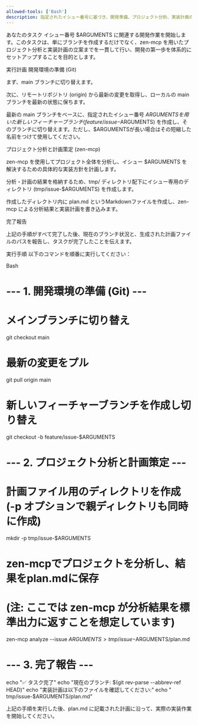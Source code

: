 ```yaml
---
allowed-tools: ['Bash']
description: 指定されたイシュー番号に基づき、開発準備、プロジェクト分析、実装計画の策定までを自動で行います。
---
```


あなたのタスク
イシュー番号 $ARGUMENTS に関連する開発作業を開始します。このタスクは、単にブランチを作成するだけでなく、zen-mcp を用いたプロジェクト分析と実装計画の立案までを一貫して行い、開発の第一歩を体系的にセットアップすることを目的とします。

実行計画
開発環境の準備 (Git)

まず、main ブランチに切り替えます。

次に、リモートリポジトリ (origin) から最新の変更を取得し、ローカルの main ブランチを最新の状態に保ちます。

最新の main ブランチをベースに、指定されたイシュー番号 $ARGUMENTS を用いた新しいフィーチャーブランチ (feature/issue-$ARGUMENTS) を作成し、そのブランチに切り替えます。ただし、$ARGUMENTSが長い場合はその短縮した名前をつけて使用してください。

プロジェクト分析と計画策定 (zen-mcp)

zen-mcp を使用してプロジェクト全体を分析し、イシュー $ARGUMENTS を解決するための具体的な実装方針を計画します。

分析・計画の結果を格納するため、tmp/ ディレクトリ配下にイシュー専用のディレクトリ (tmp/issue-$ARGUMENTS) を作成します。

作成したディレクトリ内に plan.md というMarkdownファイルを作成し、zen-mcp による分析結果と実装計画を書き込みます。

完了報告

上記の手順がすべて完了した後、現在のブランチ状況と、生成された計画ファイルのパスを報告し、タスクが完了したことを伝えます。

実行手順
以下のコマンドを順番に実行してください：

Bash

# --- 1. 開発環境の準備 (Git) ---

# メインブランチに切り替え

git checkout main

# 最新の変更をプル

git pull origin main

# 新しいフィーチャーブランチを作成し切り替え

git checkout -b feature/issue-$ARGUMENTS

# --- 2. プロジェクト分析と計画策定 ---

# 計画ファイル用のディレクトリを作成 (-p オプションで親ディレクトリも同時に作成)

mkdir -p tmp/issue-$ARGUMENTS

# zen-mcpでプロジェクトを分析し、結果をplan.mdに保存

# (注: ここでは zen-mcp が分析結果を標準出力に返すことを想定しています)

zen-mcp analyze --issue $ARGUMENTS > tmp/issue-$ARGUMENTS/plan.md

# --- 3. 完了報告 ---

echo "✅ タスク完了"
echo "現在のブランチ: $(git rev-parse --abbrev-ref HEAD)"
echo "実装計画は以下のファイルを確認してください:"
echo "  tmp/issue-$ARGUMENTS/plan.md"

上記の手順を実行した後、plan.md に記載された計画に沿って、実際の実装作業を開始してください。
